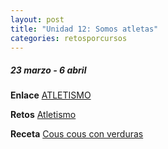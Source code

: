```yaml
---
layout: post
title: "Unidad 12: Somos atletas"
categories: retosporcursos
---
```


##### *23 marzo - 6 abril*

**Enlace** [ATLETISMO](https://danieledufis.github.io/atletismo/atletismo)

**Retos** [Atletismo](https://danieledufis.github.io/pdfs/Atletismo-retos-4.pdf)

**Receta** [Cous cous con verduras](https://danieledufis.github.io/pdfs/Receta-Cous%20Cous%20con%20Pollo%20y%20Verduras.pdf)
